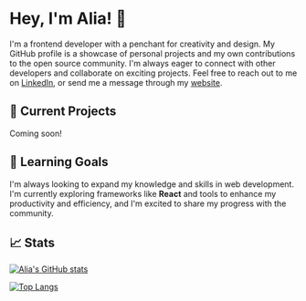 # Hey, I'm Alia! 👋

I'm a frontend developer with a penchant for creativity and design. My GitHub profile is a showcase of personal projects and my own contributions to the open source community. I'm always eager to connect with other developers and collaborate on exciting projects. Feel free to reach out to me on [LinkedIn](https://linkedin.com/in/aliaquintero), or send me a message through my [website](https://aliaquintero.com).

## 🔭 Current Projects

Coming soon!
<!--     Project 1: A brief description of project 1.
    Project 2: A brief description of project 2.
    Project 3: A brief description of project 3. -->

## 🌱 Learning Goals

I'm always looking to expand my knowledge and skills in web development. I'm currently exploring frameworks like **React** and tools to enhance my productivity and efficiency, and I'm excited to share my progress with the community.

## 📈 Stats

[![Alia's GitHub stats](https://github-readme-stats.vercel.app/api?username=aliaquintero&count_private=true&show_icons=true&theme=radical)](https://github.com/anuraghazra/github-readme-stats) 

[![Top Langs](https://github-readme-stats.vercel.app/api/top-langs/?username=aliaquintero&layout=compact&theme=radical)](https://github.com/aliaquintero)
